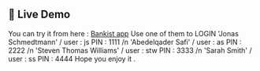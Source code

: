 ## 🔗 Live Demo

You can try it from here : [Bankist app](https://abdelqadersafi.github.io/Bankist_app/) 
Use one of them to LOGIN
'Jonas Schmedtmann'        / user : js PIN : 1111 /n
'Abedelqader Safi'        / user : as PIN : 2222 /n
'Steven Thomas Williams' / user : stw PIN : 3333 /n
'Sarah Smith'           / user : ss PIN : 4444
Hope you enjoy it . 
